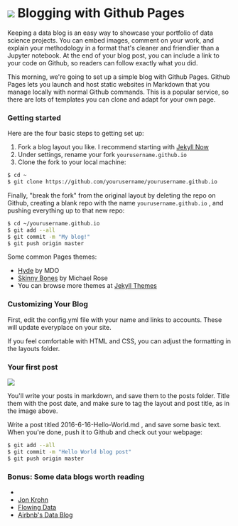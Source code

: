 # ![](https://ga-dash.s3.amazonaws.com/production/assets/logo-9f88ae6c9c3871690e33280fcf557f33.png) Blogging with Github Pages

Keeping a data blog is an easy way to showcase your portfolio of data science projects. You can embed images, comment on your work, and explain your methodology in a format that's cleaner and friendlier than a Jupyter notebook. At the end of your blog post, you can include a link to your code on Github, so readers can follow exactly what you did.

This morning, we're going to set up a simple blog with Github Pages. Github Pages lets you launch and host static websites in Markdown that you manage locally with normal Github commands. This is a popular service, so there are lots of templates you can clone and adapt for your own page.

### Getting started
Here are the four basic steps to getting set up:

1. Fork a blog layout you like. I recommend starting with [Jekyll Now](https://github.com/barryclark/jekyll-now)
2. Under settings, rename your fork ```yourusername.github.io```
3. Clone the fork to your local machine:

```bash
$ cd ~
$ git clone https://github.com/yourusername/yourusername.github.io
```

Finally, "break the fork" from the original layout by deleting the repo on Github, creating a blank repo with the name ```yourusername.github.io``` , and pushing everything up to that new repo:

```bash
$ cd ~/yourusername.github.io
$ git add --all
$ git commit -m "My blog!"
$ git push origin master
```


Some common Pages themes:
- [Hyde](https://github.com/poole/hyde) by MDO
- [Skinny Bones](https://github.com/mmistakes/skinny-bones-jekyll) by Michael Rose
- You can browse more themes at [Jekyll Themes](http://jekyllthemes.org/)

### Customizing Your Blog
First, edit the config.yml file with your name and links to accounts. These will update everyplace on your site.

If you feel comfortable with HTML and CSS, you can adjust the formatting in the layouts folder.

### Your first post
![](https://raw.githubusercontent.com/barryclark/jekyll-now/master/images/first-post.png)

You'll write your posts in markdown, and save them to the posts folder. Title them with the post date, and make sure to tag the layout and post title, as in the image above.

Write a post titled 2016-6-16-Hello-World.md , and save some basic text. When you're done, push it to Github and check out your webpage:
```bash
$ git add --all
$ git commit -m "Hello World blog post"
$ git push origin master
```


### Bonus: Some data blogs worth reading
-
- [Jon Krohn](http://www.jonkrohn.com/)
- [Flowing Data](http://flowingdata.com/)
- [Airbnb's Data Blog](http://nerds.airbnb.com/data/)
